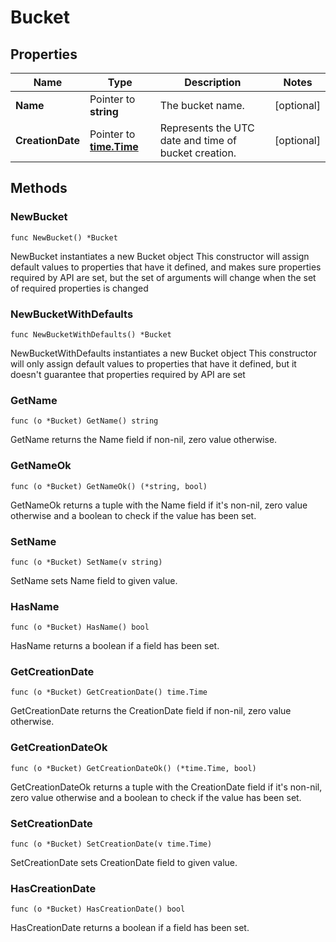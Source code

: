 # Bucket

## Properties

|Name | Type | Description | Notes|
|------------ | ------------- | ------------- | -------------|
|**Name** | Pointer to **string** | The bucket name. | [optional] |
|**CreationDate** | Pointer to [**time.Time**](time.Time.md) | Represents the UTC date and time of bucket creation. | [optional] |

## Methods

### NewBucket

`func NewBucket() *Bucket`

NewBucket instantiates a new Bucket object
This constructor will assign default values to properties that have it defined,
and makes sure properties required by API are set, but the set of arguments
will change when the set of required properties is changed

### NewBucketWithDefaults

`func NewBucketWithDefaults() *Bucket`

NewBucketWithDefaults instantiates a new Bucket object
This constructor will only assign default values to properties that have it defined,
but it doesn't guarantee that properties required by API are set

### GetName

`func (o *Bucket) GetName() string`

GetName returns the Name field if non-nil, zero value otherwise.

### GetNameOk

`func (o *Bucket) GetNameOk() (*string, bool)`

GetNameOk returns a tuple with the Name field if it's non-nil, zero value otherwise
and a boolean to check if the value has been set.

### SetName

`func (o *Bucket) SetName(v string)`

SetName sets Name field to given value.

### HasName

`func (o *Bucket) HasName() bool`

HasName returns a boolean if a field has been set.

### GetCreationDate

`func (o *Bucket) GetCreationDate() time.Time`

GetCreationDate returns the CreationDate field if non-nil, zero value otherwise.

### GetCreationDateOk

`func (o *Bucket) GetCreationDateOk() (*time.Time, bool)`

GetCreationDateOk returns a tuple with the CreationDate field if it's non-nil, zero value otherwise
and a boolean to check if the value has been set.

### SetCreationDate

`func (o *Bucket) SetCreationDate(v time.Time)`

SetCreationDate sets CreationDate field to given value.

### HasCreationDate

`func (o *Bucket) HasCreationDate() bool`

HasCreationDate returns a boolean if a field has been set.


